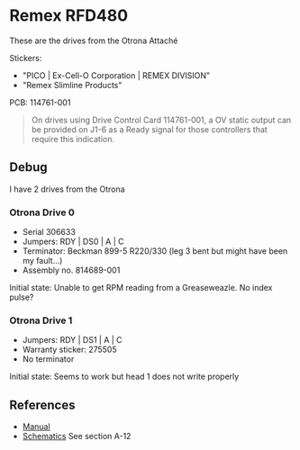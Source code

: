 # Remex RFD480

These are the drives from the Otrona Attaché

Stickers:
* "PICO | Ex-Cell-O Corporation | REMEX DIVISION"
* "Remex Slimline Products"

PCB: 114761-001
> On drives using Drive Control Card 114761-001, a OV static output can be provided on J1-6 as a Ready signal for those controllers that require this indication.

## Debug

I have 2 drives from the Otrona

### Otrona Drive 0

* Serial 306633
* Jumpers: RDY | DS0 | A | C
* Terminator: Beckman 899-5 R220/330 (leg 3 bent but might have been my fault...)
* Assembly no. 814689-001

Initial state: Unable to get RPM reading from a Greaseweazle. No index pulse?

### Otrona Drive 1

* Jumpers: RDY | DS1 | A | C
* Warranty sticker: 275505
* No terminator

Initial state: Seems to work but head 1 does not write properly

## References

* [Manual](http://bitsavers.org/pdf/remex/Remex_RFD480_RFD960_Product_Reference_Manual.pdf)
* [Schematics](http://bitsavers.org/pdf/otrona/Otrona_Attache_Technical_Manual_Jul83.pdf) See section A-12
